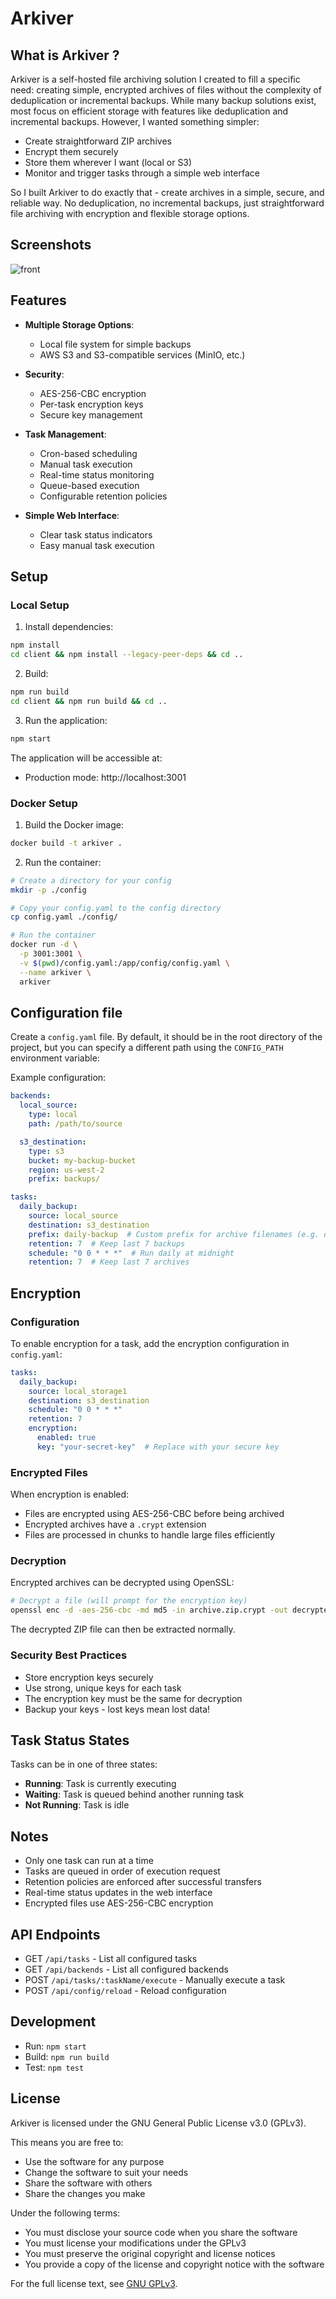 # Arkiver

## What is Arkiver ?

Arkiver is a self-hosted file archiving solution I created to fill a specific need: creating simple, encrypted archives of files without the complexity of deduplication or incremental backups. While many backup solutions exist, most focus on efficient storage with features like deduplication and incremental backups. However, I wanted something simpler:

- Create straightforward ZIP archives
- Encrypt them securely
- Store them wherever I want (local or S3)
- Monitor and trigger tasks through a simple web interface

So I built Arkiver to do exactly that - create archives in a simple, secure, and reliable way. No deduplication, no incremental backups, just straightforward file archiving with encryption and flexible storage options.

## Screenshots

![front](img/front.png)

## Features

- **Multiple Storage Options**:
  - Local file system for simple backups
  - AWS S3 and S3-compatible services (MinIO, etc.)

- **Security**:
  - AES-256-CBC encryption
  - Per-task encryption keys
  - Secure key management

- **Task Management**:
  - Cron-based scheduling
  - Manual task execution
  - Real-time status monitoring
  - Queue-based execution
  - Configurable retention policies

- **Simple Web Interface**:
  - Clear task status indicators
  - Easy manual task execution

## Setup

### Local Setup

1. Install dependencies:
```bash
npm install
cd client && npm install --legacy-peer-deps && cd ..
```

2. Build:
```bash
npm run build
cd client && npm run build && cd ..
```

3. Run the application:

```bash
npm start
```

The application will be accessible at:

- Production mode: http://localhost:3001

### Docker Setup

1. Build the Docker image:
```bash
docker build -t arkiver .
```

2. Run the container:
```bash
# Create a directory for your config
mkdir -p ./config

# Copy your config.yaml to the config directory
cp config.yaml ./config/

# Run the container
docker run -d \
  -p 3001:3001 \
  -v $(pwd)/config.yaml:/app/config/config.yaml \
  --name arkiver \
  arkiver
```

## Configuration file

Create a `config.yaml` file. By default, it should be in the root directory of the project, but you can specify a different path using the `CONFIG_PATH` environment variable:

Example configuration:

```yaml
backends:
  local_source:
    type: local
    path: /path/to/source

  s3_destination:
    type: s3
    bucket: my-backup-bucket
    region: us-west-2
    prefix: backups/

tasks:
  daily_backup:
    source: local_source
    destination: s3_destination
    prefix: daily-backup  # Custom prefix for archive filenames (e.g. daily-backup-2025-02-25.zip)
    retention: 7  # Keep last 7 backups
    schedule: "0 0 * * *"  # Run daily at midnight
    retention: 7  # Keep last 7 archives
```

## Encryption

### Configuration

To enable encryption for a task, add the encryption configuration in `config.yaml`:

```yaml
tasks:
  daily_backup:
    source: local_storage1
    destination: s3_destination
    schedule: "0 0 * * *"
    retention: 7
    encryption:
      enabled: true
      key: "your-secret-key"  # Replace with your secure key
```

### Encrypted Files

When encryption is enabled:
- Files are encrypted using AES-256-CBC before being archived
- Encrypted archives have a `.crypt` extension
- Files are processed in chunks to handle large files efficiently

### Decryption

Encrypted archives can be decrypted using OpenSSL:

```bash
# Decrypt a file (will prompt for the encryption key)
openssl enc -d -aes-256-cbc -md md5 -in archive.zip.crypt -out decrypted.zip
```

The decrypted ZIP file can then be extracted normally.

### Security Best Practices

- Store encryption keys securely
- Use strong, unique keys for each task
- The encryption key must be the same for decryption
- Backup your keys - lost keys mean lost data!

## Task Status States

Tasks can be in one of three states:
- **Running**: Task is currently executing
- **Waiting**: Task is queued behind another running task
- **Not Running**: Task is idle

## Notes

- Only one task can run at a time
- Tasks are queued in order of execution request
- Retention policies are enforced after successful transfers
- Real-time status updates in the web interface
- Encrypted files use AES-256-CBC encryption

## API Endpoints

- GET `/api/tasks` - List all configured tasks
- GET `/api/backends` - List all configured backends
- POST `/api/tasks/:taskName/execute` - Manually execute a task
- POST `/api/config/reload` - Reload configuration

## Development

- Run: `npm start`
- Build: `npm run build`
- Test: `npm test`

## License

Arkiver is licensed under the GNU General Public License v3.0 (GPLv3).

This means you are free to:
- Use the software for any purpose
- Change the software to suit your needs
- Share the software with others
- Share the changes you make

Under the following terms:
- You must disclose your source code when you share the software
- You must license your modifications under the GPLv3
- You must preserve the original copyright and license notices
- You provide a copy of the license and copyright notice with the software

For the full license text, see [GNU GPLv3](https://www.gnu.org/licenses/gpl-3.0.en.html).
